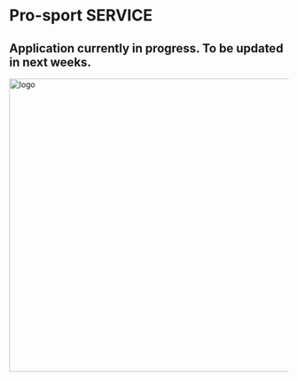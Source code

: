 # Pro-sport SERVICE

## Application currently in progress. To be updated in next weeks.
<img width="528" alt="logo" src="https://github.com/Kajetan7/Pro-sport_SERVICE/assets/126097350/c987656b-786f-4ea5-89f1-e9e4128779be">
